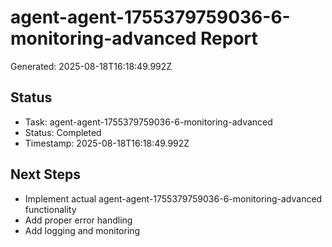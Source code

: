 # agent-agent-1755379759036-6-monitoring-advanced Report

Generated: 2025-08-18T16:18:49.992Z

## Status
- Task: agent-agent-1755379759036-6-monitoring-advanced
- Status: Completed
- Timestamp: 2025-08-18T16:18:49.992Z

## Next Steps
- Implement actual agent-agent-1755379759036-6-monitoring-advanced functionality
- Add proper error handling
- Add logging and monitoring
